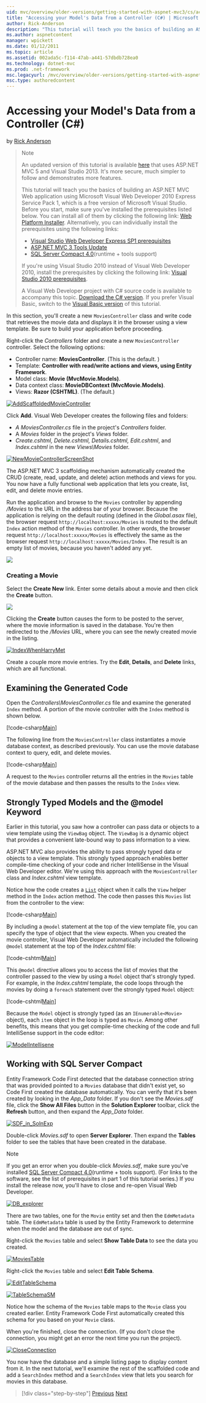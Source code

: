 ```yaml
---
uid: mvc/overview/older-versions/getting-started-with-aspnet-mvc3/cs/accessing-your-models-data-from-a-controller
title: "Accessing your Model's Data from a Controller (C#) | Microsoft Docs"
author: Rick-Anderson
description: "This tutorial will teach you the basics of building an ASP.NET MVC Web application using Microsoft Visual Web Developer 2010 Express Service Pack 1, which is..."
ms.author: aspnetcontent
manager: wpickett
ms.date: 01/12/2011
ms.topic: article
ms.assetid: 002ada5c-f114-47ab-a441-57dbdb728ea0
ms.technology: dotnet-mvc
ms.prod: .net-framework
msc.legacyurl: /mvc/overview/older-versions/getting-started-with-aspnet-mvc3/cs/accessing-your-models-data-from-a-controller
msc.type: authoredcontent
---
```

Accessing your Model's Data from a Controller (C#)
====================
by [Rick Anderson](https://github.com/Rick-Anderson)

> > [!NOTE]
> > An updated version of this tutorial is available [here](../../../getting-started/introduction/getting-started.md) that uses ASP.NET MVC 5 and Visual Studio 2013. It's more secure, much simpler to follow and demonstrates more features.
> 
> 
> This tutorial will teach you the basics of building an ASP.NET MVC Web application using Microsoft Visual Web Developer 2010 Express Service Pack 1, which is a free version of Microsoft Visual Studio. Before you start, make sure you've installed the prerequisites listed below. You can install all of them by clicking the following link: [Web Platform Installer](https://www.microsoft.com/web/gallery/install.aspx?appid=VWD2010SP1Pack). Alternatively, you can individually install the prerequisites using the following links:
> 
> - [Visual Studio Web Developer Express SP1 prerequisites](https://www.microsoft.com/web/gallery/install.aspx?appid=VWD2010SP1Pack)
> - [ASP.NET MVC 3 Tools Update](https://www.microsoft.com/web/gallery/install.aspx?appsxml=&amp;appid=MVC3)
> - [SQL Server Compact 4.0](https://www.microsoft.com/web/gallery/install.aspx?appid=SQLCE;SQLCEVSTools_4_0)(runtime + tools support)
> 
> If you're using Visual Studio 2010 instead of Visual Web Developer 2010, install the prerequisites by clicking the following link: [Visual Studio 2010 prerequisites](https://www.microsoft.com/web/gallery/install.aspx?appsxml=&amp;appid=VS2010SP1Pack).
> 
> A Visual Web Developer project with C# source code is available to accompany this topic. [Download the C# version](https://code.msdn.microsoft.com/Introduction-to-MVC-3-10d1b098). If you prefer Visual Basic, switch to the [Visual Basic version](../vb/intro-to-aspnet-mvc-3.md) of this tutorial.

In this section, you'll create a new `MoviesController` class and write code that retrieves the movie data and displays it in the browser using a view template. Be sure to build your application before proceeding.

Right-click the *Controllers* folder and create a new `MoviesController` controller. Select the following options:

- Controller name: **MoviesController**. (This is the default. )
- Template: **Controller with read/write actions and views, using Entity Framework**.
- Model class: **Movie (MvcMovie.Models)**.
- Data context class: **MovieDBContext (MvcMovie.Models)**.
- Views: **Razor (CSHTML)**. (The default.)

[![AddScaffoldedMovieController](accessing-your-models-data-from-a-controller/_static/image2.png "AddScaffoldedMovieController")](accessing-your-models-data-from-a-controller/_static/image1.png)

Click **Add**. Visual Web Developer creates the following files and folders:

- *A MoviesController.cs* file in the project's *Controllers* folder.
- A *Movies* folder in the project's *Views* folder.
- *Create.cshtml, Delete.cshtml, Details.cshtml, Edit.cshtml*, and *Index.cshtml* in the new *Views\Movies* folder.

[![NewMovieControllerScreenShot](accessing-your-models-data-from-a-controller/_static/image4.png "NewMovieControllerScreenShot")](accessing-your-models-data-from-a-controller/_static/image3.png)

The ASP.NET MVC 3 scaffolding mechanism automatically created the CRUD (create, read, update, and delete) action methods and views for you. You now have a fully functional web application that lets you create, list, edit, and delete movie entries.

Run the application and browse to the `Movies` controller by appending */Movies* to the URL in the address bar of your browser. Because the application is relying on the default routing (defined in the *Global.asax* file), the browser request `http://localhost:xxxxx/Movies` is routed to the default `Index` action method of the `Movies` controller. In other words, the browser request `http://localhost:xxxxx/Movies` is effectively the same as the browser request `http://localhost:xxxxx/Movies/Index`. The result is an empty list of movies, because you haven't added any yet.

![](accessing-your-models-data-from-a-controller/_static/image5.png)

### Creating a Movie

Select the **Create New** link. Enter some details about a movie and then click the **Create** button.

![](accessing-your-models-data-from-a-controller/_static/image6.png)

Clicking the **Create** button causes the form to be posted to the server, where the movie information is saved in the database. You're then redirected to the */Movies* URL, where you can see the newly created movie in the listing.

[![IndexWhenHarryMet](accessing-your-models-data-from-a-controller/_static/image8.png "IndexWhenHarryMet")](accessing-your-models-data-from-a-controller/_static/image7.png)

Create a couple more movie entries. Try the **Edit**, **Details**, and **Delete** links, which are all functional.

## Examining the Generated Code

Open the *Controllers\MoviesController.cs* file and examine the generated `Index` method. A portion of the movie controller with the `Index` method is shown below.

[!code-csharp[Main](accessing-your-models-data-from-a-controller/samples/sample1.cs)]

The following line from the `MoviesController` class instantiates a movie database context, as described previously. You can use the movie database context to query, edit, and delete movies.

[!code-csharp[Main](accessing-your-models-data-from-a-controller/samples/sample2.cs)]

A request to the `Movies` controller returns all the entries in the `Movies` table of the movie database and then passes the results to the `Index` view.

## Strongly Typed Models and the @model Keyword

Earlier in this tutorial, you saw how a controller can pass data or objects to a view template using the `ViewBag` object. The `ViewBag` is a dynamic object that provides a convenient late-bound way to pass information to a view.

ASP.NET MVC also provides the ability to pass strongly typed data or objects to a view template. This strongly typed approach enables better compile-time checking of your code and richer IntelliSense in the Visual Web Developer editor. We're using this approach with the `MoviesController` class and *Index.cshtml* view template.

Notice how the code creates a [`List`](https://msdn.microsoft.com/library/6sh2ey19.aspx) object when it calls the `View` helper method in the `Index` action method. The code then passes this `Movies` list from the controller to the view:

[!code-csharp[Main](accessing-your-models-data-from-a-controller/samples/sample3.cs)]

By including a `@model` statement at the top of the view template file, you can specify the type of object that the view expects. When you created the movie controller, Visual Web Developer automatically included the following `@model` statement at the top of the *Index.cshtml* file:

[!code-cshtml[Main](accessing-your-models-data-from-a-controller/samples/sample4.cshtml)]

This `@model` directive allows you to access the list of movies that the controller passed to the view by using a `Model` object that's strongly typed. For example, in the *Index.cshtml* template, the code loops through the movies by doing a `foreach` statement over the strongly typed `Model` object:

[!code-cshtml[Main](accessing-your-models-data-from-a-controller/samples/sample5.cshtml)]

Because the `Model` object is strongly typed (as an `IEnumerable<Movie>` object), each `item` object in the loop is typed as `Movie`. Among other benefits, this means that you get compile-time checking of the code and full IntelliSense support in the code editor:

[![ModelIntellisene](accessing-your-models-data-from-a-controller/_static/image10.png "ModelIntellisene")](accessing-your-models-data-from-a-controller/_static/image9.png)

## Working with SQL Server Compact

Entity Framework Code First detected that the database connection string that was provided pointed to a `Movies` database that didn't exist yet, so Code First created the database automatically. You can verify that it's been created by looking in the *App\_Data* folder. If you don't see the *Movies.sdf* file, click the **Show All Files** button in the **Solution Explorer** toolbar, click the **Refresh** button, and then expand the *App\_Data* folder.

[![SDF_in_SolnExp](accessing-your-models-data-from-a-controller/_static/image12.png "SDF_in_SolnExp")](accessing-your-models-data-from-a-controller/_static/image11.png)

Double-click *Movies.sdf* to open **Server Explorer**. Then expand the **Tables** folder to see the tables that have been created in the database.

> [!NOTE]
> If you get an error when you double-click *Movies.sdf*, make sure you've installed [SQL Server Compact 4.0](https://www.microsoft.com/web/gallery/install.aspx?appid=SQLCE;SQLCEVSTools_4_0)(runtime + tools support). (For links to the software, see the list of prerequisites in part 1 of this tutorial series.) If you install the release now, you'll have to close and re-open Visual Web Developer.


[![DB_explorer](accessing-your-models-data-from-a-controller/_static/image14.png "DB_explorer")](accessing-your-models-data-from-a-controller/_static/image13.png)

There are two tables, one for the `Movie` entity set and then the `EdmMetadata` table. The `EdmMetadata` table is used by the Entity Framework to determine when the model and the database are out of sync.

Right-click the `Movies` table and select **Show Table Data** to see the data you created.

[![MoviesTable](accessing-your-models-data-from-a-controller/_static/image16.png "MoviesTable")](accessing-your-models-data-from-a-controller/_static/image15.png)

Right-click the `Movies` table and select **Edit Table Schema**.

[![EditTableSchema](accessing-your-models-data-from-a-controller/_static/image18.png "EditTableSchema")](accessing-your-models-data-from-a-controller/_static/image17.png)

[![TableSchemaSM](accessing-your-models-data-from-a-controller/_static/image20.png "TableSchemaSM")](accessing-your-models-data-from-a-controller/_static/image19.png)

Notice how the schema of the `Movies` table maps to the `Movie` class you created earlier. Entity Framework Code First automatically created this schema for you based on your `Movie` class.

When you're finished, close the connection. (If you don't close the connection, you might get an error the next time you run the project).

[![CloseConnection](accessing-your-models-data-from-a-controller/_static/image22.png "CloseConnection")](accessing-your-models-data-from-a-controller/_static/image21.png)

You now have the database and a simple listing page to display content from it. In the next tutorial, we'll examine the rest of the scaffolded code and add a `SearchIndex` method and a `SearchIndex` view that lets you search for movies in this database.

> [!div class="step-by-step"]
> [Previous](adding-a-model.md)
> [Next](examining-the-edit-methods-and-edit-view.md)
